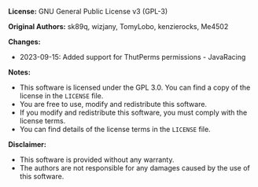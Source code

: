 **License:** GNU General Public License v3 (GPL-3)

**Original Authors:** sk89q, wizjany, TomyLobo, kenzierocks, Me4502

**Changes:**

- 2023-09-15: Added support for ThutPerms permissions - JavaRacing

**Notes:**

- This software is licensed under the GPL 3.0. You can find a copy of the license in the `LICENSE` file.
- You are free to use, modify and redistribute this software.
- If you modify and redistribute this software, you must comply with the license terms.
- You can find details of the license terms in the `LICENSE` file.

**Disclaimer:**

- This software is provided without any warranty.
- The authors are not responsible for any damages caused by the use of this software.
